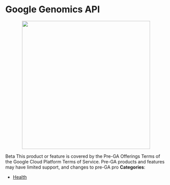 # Google Genomics API

<p align="center">
    <img width="400" src="https://raw.githubusercontent.com/awesome-apis/awesome-apis/apis/google-genomics-api/logo_256x256.png" />
</p>


Beta This product or feature is covered by the Pre-GA Offerings Terms of the Google Cloud Platform Terms of Service. Pre-GA products and features may have limited support, and changes to pre-GA pro
**Categories**:

- [Health](https://github/awesome-apis/awesome-apis#health)



